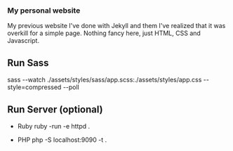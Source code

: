 ### My personal website

My previous website I've done with Jekyll and them I've realized that it was overkill for a simple page. Nothing fancy here, just HTML, CSS and Javascript.

## Run Sass
sass --watch ./assets/styles/sass/app.scss:./assets/styles/app.css --style=compressed --poll

## Run Server (optional)
- Ruby
ruby -run -e httpd .

- PHP
php -S localhost:9090 -t .